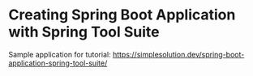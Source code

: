 # Creating Spring Boot Application with Spring Tool Suite
Sample application for tutorial: https://simplesolution.dev/spring-boot-application-spring-tool-suite/
